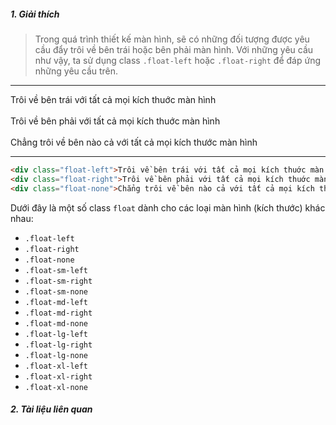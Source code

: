 ##### 1. Giải thích
> Trong quá trình thiết kế màn hình, sẽ có những đối tượng được yêu cầu đẩy trôi về bên trái hoặc bên phải màn hình. Với những yêu cầu như vậy, ta sử dụng class `.float-left` hoặc `.float-right` để đáp ứng những yêu cầu trên.

---
<div class="clearfix">
    <div class="float-left">Trôi về bên trái với tất cả mọi kích thuớc màn hình</div>
    <br>
    <div class="float-right">Trôi về bên phải với tất cả mọi kích thuớc màn hình</div>
    <br>
    <div class="float-none">Chẳng trôi về bên nào cả với tất cả mọi kích thước màn hình</div>
</div>

---

```html
<div class="float-left">Trôi về bên trái với tất cả mọi kích thuớc màn hình</div>
<div class="float-right">Trôi về bên phải với tất cả mọi kích thuớc màn hình</div>
<div class="float-none">Chẳng trôi về bên nào cả với tất cả mọi kích thước màn hình</div>
```

Dưới đây là một số class `float` dành cho các loại màn hình (kích thước) khác nhau:
- `.float-left`
- `.float-right`
- `.float-none`
- `.float-sm-left`
- `.float-sm-right`
- `.float-sm-none`
- `.float-md-left`
- `.float-md-right`
- `.float-md-none`
- `.float-lg-left`
- `.float-lg-right`
- `.float-lg-none`
- `.float-xl-left`
- `.float-xl-right`
- `.float-xl-none`

##### 2. Tài liệu liên quan
